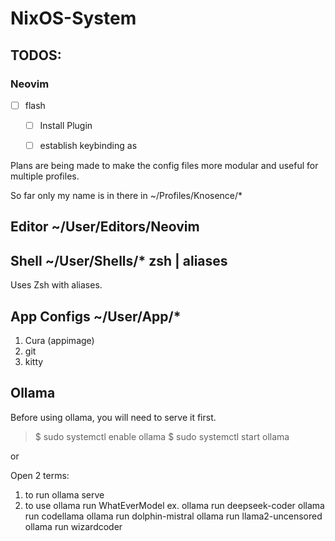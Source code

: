 # NixOS-System

## TODOS:
### Neovim
- [ ] flash
    - [ ] Install Plugin
    - [ ] establish keybinding as <leader>


Plans are being made to make the config files more modular and useful for multiple profiles.

So far only my name is in there in ~/Profiles/Knosence/\*

## Editor ~/User/Editors/Neovim

## Shell ~/User/Shells/\* zsh | aliases

Uses Zsh with aliases.

## App Configs ~/User/App/\*

1. Cura (appimage)
2. git
3. kitty

## Ollama

Before using ollama, you will need to serve it first.

> $ sudo systemctl enable ollama
> $ sudo systemctl start ollama

or

Open 2 terms:

1. to run ollama serve
2. to use ollama run WhatEverModel
   ex.
   ollama run deepseek-coder
   ollama run codellama
   ollama run dolphin-mistral
   ollama run llama2-uncensored
   ollama run wizardcoder

